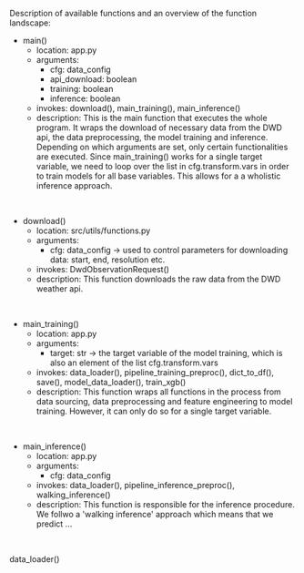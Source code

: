 Description of available functions and an overview of the function landscape:

- main()
  - location: app.py
  - arguments:
    - cfg: data_config
    - api_download: boolean 
    - training: boolean
    - inference: boolean
  - invokes: download(), main_training(), main_inference()
  - description: This is the main function that executes the whole program. It wraps the download of necessary data from the DWD api, the data preprocessing, the model training and inference. Depending on which arguments are set, only certain functionalities are executed. Since main_training() works for a single target variable, we need to loop over the list in cfg.transform.vars in order to train models for all base variables. This allows for a a wholistic inference approach.

<br/>

- download()
  - location: src/utils/functions.py
  - arguments:
    - cfg: data_config -> used to control parameters for downloading data: start, end, resolution etc.
  - invokes: DwdObservationRequest()
  - description: This function downloads the raw data from the DWD weather api.

<br/>

- main_training()
  - location: app.py
  - arguments:
    - target: str -> the target variable of the model training, which is also an element of the list cfg.transform.vars
  - invokes: data_loader(), pipeline_training_preproc(), dict_to_df(), save(), model_data_loader(), train_xgb()
  - description: This function wraps all functions in the process from data sourcing, data preprocessing and feature engineering to model training. However, it can only do so for a single target variable.

<br/>

- main_inference()
  - location: app.py
  - arguments:
    - cfg: data_config
  - invokes: data_loader(), pipeline_inference_preproc(), walking_inference()
  - description: This function is responsible for the inference procedure. We follwo a 'walking inference' approach which means that we predict ...

<br/>

data_loader()







